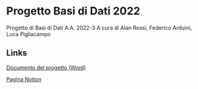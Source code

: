# Progetto Basi di Dati 2022
Progetto di Basi di Dati A.A. 2022-3
A cura di Alan Rossi, Federico Arduini, Luca Pigliacampo

## Links
[Documento del progetto (Word)](https://univpm-my.sharepoint.com/:w:/r/personal/s1098699_studenti_univpm_it/_layouts/15/Doc.aspx?sourcedoc=%7B78571a59-adba-4810-b746-d073e6327bdb%7D&action=edit&wdPid=100ae54b)

[Pagina Notion](https://www.notion.so/Progetto-Basi-di-Dati-c25f78a958bd4ea0ae3ac6aabc647755)
